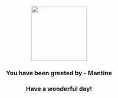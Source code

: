 <p align="center">
    <img src="https://raw.githubusercontent.com/PokeAPI/sprites/master/sprites/pokemon/226.png" width="150" height="150">
</p>
<h3 align="center">You have been greeted by - <b>Mantine</b></h3>
<h3 align="center">Have a wonderful day!</h3>
